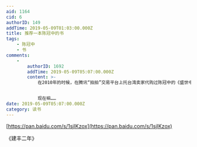 ```yaml
---
aid: 1164
cid: 6
authorID: 149
addTime: 2019-05-09T01:03:00.000Z
title: 推荐一本陈冠中的书
tags:
    - 陈冠中
    - 书
comments:
    -
        authorID: 1692
        addTime: 2019-05-09T05:07:00.000Z
        content: >-
            在2010年的时候，在腾讯“拍拍”交易平台上托台湾卖家代购过陈冠中的《盛世中国2013》，这本书在当时已经是禁书了，淘宝找不到代购这本书的地方。10年的时候包子还没上台，公知还没被污名化，南方系也没有被换人，感觉一切都朝着好的方向，觉得《2013》像一本奇幻小说而不是讽刺小说。


            现在嘛……
date: 2019-05-09T05:07:00.000Z
category: 读书
---
```


[https://pan.baidu.com/s/1sjIKzox](https://pan.baidu.com/s/1sjIKzox)

《建丰二年》
